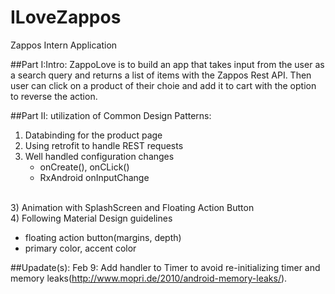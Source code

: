 # ILoveZappos
Zappos Intern Application

##Part I:Intro:
   ZappoLove is to build an app that takes input from the user as a search query and returns a list of items with the Zappos Rest API.
    Then user can click on a product of their choie and add it to cart with the option to reverse the action. 

##Part II: utilization of Common Design Patterns: 
1) Databinding for the product page <br />
2) Using retrofit to handle REST requests<br />
5) Well handled configuration changes<br/>
   * onCreate(), onCLick()
   * RxAndroid onInputChange

<br/>3) Animation with SplashScreen and Floating Action Button<br />
4) Following Material Design guidelines
   * floating action button(margins, depth)
   * primary color, accent color

##Upadate(s):
  Feb 9: Add handler to Timer to avoid re-initializing timer and memory leaks(http://www.mopri.de/2010/android-memory-leaks/).
